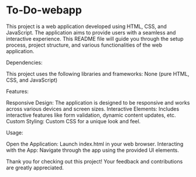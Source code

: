 # To-Do-webapp
This project is a web application developed using HTML, CSS, and JavaScript. 
The application aims to provide users with a seamless and interactive experience. 
This README file will guide you through the setup process, project structure, and various functionalities of the web application.

Dependencies:

This project uses the following libraries and frameworks:
None (pure HTML, CSS, and JavaScript)

Features:

Responsive Design: The application is designed to be responsive and works across various devices and screen sizes.
Interactive Elements: Includes interactive features like form validation, dynamic content updates, etc.
Custom Styling: Custom CSS for a unique look and feel.

Usage:

Open the Application: Launch index.html in your web browser.
Interacting with the App: Navigate through the app using the provided UI elements.

Thank you for checking out this project! Your feedback and contributions are greatly appreciated.












